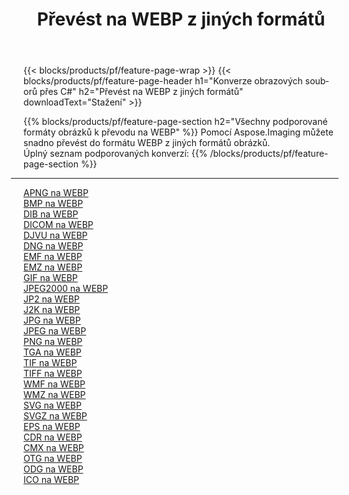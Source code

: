 ﻿---
title: Převést na WEBP z jiných formátů 
weight: 3920
url: /cs/net/conversion/to/webp 
lang: cs
langdirlevel: 2
locales: zh-hans,ja,it,ru,de,es,fr,nl,id,lt,pl,pt,vi,tr,ko,zh-hant,ar,hi,th,sv,cs,uk,he
description: Pomocí Aspose.Imaging můžete snadno převést na WEBP z jiných formátů
---

{{< blocks/products/pf/feature-page-wrap >}}
{{< blocks/products/pf/feature-page-header h1="Konverze obrazových souborů přes C#" h2="Převést na WEBP z jiných formátů" downloadText="Stažení" >}}


{{% blocks/products/pf/feature-page-section  h2="Všechny podporované formáty obrázků k převodu na WEBP" %}}
Pomocí Aspose.Imaging můžete snadno převést do formátu WEBP z jiných formátů obrázků.
<br/>
Úplný seznam podporovaných konverzí:
{{% /blocks/products/pf/feature-page-section %}}
<div class="container-fluid productfamilypage bg-gray">
    <div class="convertypes bg-gray agp-content section">
        <div class="container">
		<hr style="margin-left:-20px;"/>
		<div class="row other-converters">
		    <div class='col-md-2 other-converter remove-lp remove-rp'><a href="/imaging/cs/net/conversion/apng-to-webp" >APNG na WEBP</a></div>
<div class='col-md-2 other-converter remove-lp remove-rp'><a href="/imaging/cs/net/conversion/bmp-to-webp" >BMP na WEBP</a></div>
<div class='col-md-2 other-converter remove-lp remove-rp'><a href="/imaging/cs/net/conversion/dib-to-webp" >DIB na WEBP</a></div>
<div class='col-md-2 other-converter remove-lp remove-rp'><a href="/imaging/cs/net/conversion/dicom-to-webp" >DICOM na WEBP</a></div>
<div class='col-md-2 other-converter remove-lp remove-rp'><a href="/imaging/cs/net/conversion/djvu-to-webp" >DJVU na WEBP</a></div>
<div class='col-md-2 other-converter remove-lp remove-rp'><a href="/imaging/cs/net/conversion/dng-to-webp" >DNG na WEBP</a></div>
<div class='col-md-2 other-converter remove-lp remove-rp'><a href="/imaging/cs/net/conversion/emf-to-webp" >EMF na WEBP</a></div>
<div class='col-md-2 other-converter remove-lp remove-rp'><a href="/imaging/cs/net/conversion/emz-to-webp" >EMZ na WEBP</a></div>
<div class='col-md-2 other-converter remove-lp remove-rp'><a href="/imaging/cs/net/conversion/gif-to-webp" >GIF na WEBP</a></div>
<div class='col-md-2 other-converter remove-lp remove-rp'><a href="/imaging/cs/net/conversion/jpeg2000-to-webp" >JPEG2000 na WEBP</a></div>
<div class='col-md-2 other-converter remove-lp remove-rp'><a href="/imaging/cs/net/conversion/jp2-to-webp" >JP2 na WEBP</a></div>
<div class='col-md-2 other-converter remove-lp remove-rp'><a href="/imaging/cs/net/conversion/j2k-to-webp" >J2K na WEBP</a></div>
<div class='col-md-2 other-converter remove-lp remove-rp'><a href="/imaging/cs/net/conversion/jpg-to-webp" >JPG na WEBP</a></div>
<div class='col-md-2 other-converter remove-lp remove-rp'><a href="/imaging/cs/net/conversion/jpeg-to-webp" >JPEG na WEBP</a></div>
<div class='col-md-2 other-converter remove-lp remove-rp'><a href="/imaging/cs/net/conversion/png-to-webp" >PNG na WEBP</a></div>
<div class='col-md-2 other-converter remove-lp remove-rp'><a href="/imaging/cs/net/conversion/tga-to-webp" >TGA na WEBP</a></div>
<div class='col-md-2 other-converter remove-lp remove-rp'><a href="/imaging/cs/net/conversion/tif-to-webp" >TIF na WEBP</a></div>
<div class='col-md-2 other-converter remove-lp remove-rp'><a href="/imaging/cs/net/conversion/tiff-to-webp" >TIFF na WEBP</a></div>
<div class='col-md-2 other-converter remove-lp remove-rp'><a href="/imaging/cs/net/conversion/wmf-to-webp" >WMF na WEBP</a></div>
<div class='col-md-2 other-converter remove-lp remove-rp'><a href="/imaging/cs/net/conversion/wmz-to-webp" >WMZ na WEBP</a></div>
<div class='col-md-2 other-converter remove-lp remove-rp'><a href="/imaging/cs/net/conversion/svg-to-webp" >SVG na WEBP</a></div>
<div class='col-md-2 other-converter remove-lp remove-rp'><a href="/imaging/cs/net/conversion/svgz-to-webp" >SVGZ na WEBP</a></div>
<div class='col-md-2 other-converter remove-lp remove-rp'><a href="/imaging/cs/net/conversion/eps-to-webp" >EPS na WEBP</a></div>
<div class='col-md-2 other-converter remove-lp remove-rp'><a href="/imaging/cs/net/conversion/cdr-to-webp" >CDR na WEBP</a></div>
<div class='col-md-2 other-converter remove-lp remove-rp'><a href="/imaging/cs/net/conversion/cmx-to-webp" >CMX na WEBP</a></div>
<div class='col-md-2 other-converter remove-lp remove-rp'><a href="/imaging/cs/net/conversion/otg-to-webp" >OTG na WEBP</a></div>
<div class='col-md-2 other-converter remove-lp remove-rp'><a href="/imaging/cs/net/conversion/odg-to-webp" >ODG na WEBP</a></div>
<div class='col-md-2 other-converter remove-lp remove-rp'><a href="/imaging/cs/net/conversion/ico-to-webp" >ICO na WEBP</a></div>
                </div>
        </div>
    </div>
</div>
<br/>

